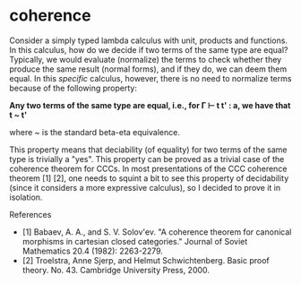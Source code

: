 # coherence

Consider a simply typed lambda calculus with unit, products and functions. 
In this calculus, how do we decide if two terms of the same type are equal? 
Typically, we would evaluate (normalize) the terms to check whether they produce the same result (normal forms), and if they do, we can deem them equal. In this *specific* calculus, however, there is no need to normalize terms 
because of the following property: 


**Any two terms of the same type are equal, i.e., for Γ ⊢ t t' : a, we have that t ~ t'**

where ~ is the standard beta-eta equivalence.

This property means that deciability (of equality) for two terms of the same type is trivially  a "yes".
This property can be proved as a trivial case of the coherence theorem for CCCs.
In most presentations of the CCC coherence theorem [1] [2], one needs to squint a bit to see 
this property of decidability (since it considers a more expressive calculus),
so I decided to prove it in isolation.


References
* [1] Babaev, A. A., and S. V. Solov'ev. "A coherence theorem for canonical morphisms in cartesian closed categories." Journal of Soviet Mathematics 20.4 (1982): 2263-2279.
* [2] Troelstra, Anne Sjerp, and Helmut Schwichtenberg. Basic proof theory. No. 43. Cambridge University Press, 2000.
